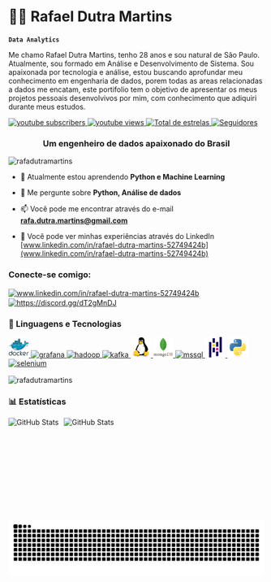 # 👨‍💻 Rafael Dutra Martins

**`Data Analytics`**

Me chamo Rafael Dutra Martins, tenho 28 anos e sou natural de São Paulo. Atualmente, sou formado em Análise e Desenvolvimento de Sistema. Sou apaixonada por tecnologia e análise, estou buscando aprofundar meu conhecimento em engenharia de dados, porem todas as areas relacionadas a dados me encatam, este portifolio tem o objetivo de apresentar os meus projetos pessoais desenvolvivos por mim, com conhecimento que adiquiri durante meus estudos.

<p align="left">
    <a href="https://www.youtube.com/@larissakich?sub_confirmation=1">
        <img 
            alt="youtube subscribers" 
            title="Inscreva-se no meu canal" 
            src="https://custom-icon-badges.demolab.com/youtube/channel/subscribers/UCo-gJ8RnTn5akHqHvO55DVA?color=%23E05D44&label=Inscreva-se&logo=video&logoColor=white&style=for-the-badge&labelColor=CE4630"
        />
    </a>
    <a href="https://www.youtube.com/@larissakich">
        <img 
            alt="youtube views" 
            title="Vizualizações no YouTube" 
            src="https://custom-icon-badges.demolab.com/youtube/channel/views/UCo-gJ8RnTn5akHqHvO55DVA?color=%23E1AD0E&logo=eye&logoColor=white&style=for-the-badge&labelColor=C79600"
        />
    </a> 
    <a href="https://github.com/Larissakich?tab=repositories&sort=stargazers">
        <img 
            alt="Total de estrelas" 
            title="Total de estrelas GitHub" 
            src="https://custom-icon-badges.demolab.com/github/stars/Larissakich?color=55960c&style=for-the-badge&labelColor=488207&logo=star&label=estrelas"
        />
    </a>
    <a href="https://github.com/Larissakich?tab=followers">
        <img 
            alt="Seguidores" 
            title="Me siga no GitHub" 
            src="https://custom-icon-badges.demolab.com/github/followers/Larissakich?color=236ad3&labelColor=1155ba&style=for-the-badge&logo=github&label=Seguidores&logoColor=white"
        />
    </a>
</p>




<h3 align="center">Um engenheiro de dados apaixonado do Brasil</h3>

<p align="left"> <img src="https://komarev.com/ghpvc/?username=rafadutramartins&label=Profile%20views&color=0e75b6&style=flat" alt="rafadutramartins" /> </p>

- 🌱 Atualmente estou aprendendo **Python e Machine Learning**

- 💬 Me pergunte sobre **Python, Análise de dados**

- 📫 Você pode me encontrar através do e-mail **rafa.dutra.martins@gmail.com**

- 📄 Você pode ver minhas experiências através do LinkedIn [www.linkedin.com/in/rafael-dutra-martins-52749424b](www.linkedin.com/in/rafael-dutra-martins-52749424b)

<h3 align="left">Conecte-se comigo:</h3>
<p align="left">
<a href="https://linkedin.com/in/www.linkedin.com/in/rafael-dutra-martins-52749424b" target="blank"><img align="center" src="https://raw.githubusercontent.com/rahuldkjain/github-profile-readme-generator/master/src/images/icons/Social/linked-in-alt.svg" alt="www.linkedin.com/in/rafael-dutra-martins-52749424b" height="30" width="40" /></a>
<a href="https://discord.gg/https://discord.gg/dT2gMnDJ" target="blank"><img align="center" src="https://raw.githubusercontent.com/rahuldkjain/github-profile-readme-generator/master/src/images/icons/Social/discord.svg" alt="https://discord.gg/dT2gMnDJ" height="30" width="40" /></a>
</p>

<h3 align="left">🤖 Linguagens e Tecnologias</h3>
<p align="left"> <a href="https://www.docker.com/" target="_blank" rel="noreferrer"> <img src="https://raw.githubusercontent.com/devicons/devicon/master/icons/docker/docker-original-wordmark.svg" alt="docker" width="40" height="40"/> </a> <a href="https://grafana.com" target="_blank" rel="noreferrer"> <img src="https://www.vectorlogo.zone/logos/grafana/grafana-icon.svg" alt="grafana" width="40" height="40"/> </a> <a href="https://hadoop.apache.org/" target="_blank" rel="noreferrer"> <img src="https://www.vectorlogo.zone/logos/apache_hadoop/apache_hadoop-icon.svg" alt="hadoop" width="40" height="40"/> </a> <a href="https://kafka.apache.org/" target="_blank" rel="noreferrer"> <img src="https://www.vectorlogo.zone/logos/apache_kafka/apache_kafka-icon.svg" alt="kafka" width="40" height="40"/> </a> <a href="https://www.linux.org/" target="_blank" rel="noreferrer"> <img src="https://raw.githubusercontent.com/devicons/devicon/master/icons/linux/linux-original.svg" alt="linux" width="40" altura="40"/> </a> <a href="https://www.mongodb.com/" target="_blank" rel="noreferrer"> <img src="https://raw.githubusercontent.com/devicons/devicon/master/icons/mongodb/mongodb-original-wordmark.svg" alt="mongodb" width="40" height="40"/> </a> <a href="https://www.microsoft.com/en-us/sql-server" target="_blank" rel="noreferrer"> <img src="https://www.svgrepo.com/show/303229/microsoft-sql-server-logo.svg" alt="mssql" width="40" height="40"/> </a> <a href="https://pandas.pydata.org/" target="_blank" rel="noreferrer"> <img src="https://raw.githubusercontent.com/devicons/devicon/2ae2a900d2f041da66e950e4d48052658d850630/icons/pandas/pandas-original.svg" alt="pandas" width="40" height="40"/> </a> <a href="https://www.python.org" target="_blank" rel="noreferrer"> <img src="https://raw.githubusercontent.com/devicons/devicon/master/icons/python/python-original.svg" alt="python" width="40" height="40"/> </a> <a href="https://www.selenium.dev" target="_blank" rel="noreferrer"> <img src="https://raw.githubusercontent.com/detain/svg-logos/780f25886640cef088af994181646db2f6b1a3f8/svg/selenium-logo.svg" alt="selenium" width="40" height="40"/> </a> </p>

<p><img align="center" src="https://github-readme-stats.vercel.app/api/top-langs?username=rafadutramartins&show_icons=true&locale=en&layout=compact" alt="rafadutramartins" /></p>



### 📊 Estatísticas

<p>
  <img 
    align="left" 
    alt="GitHub Stats" 
    height="200" 
    style="padding-right: 10px;" 
    src="https://github-readme-stats.vercel.app/api?username=RafaDutraMartins&show_icons=true&theme=tokyonight&include_all_commits=true&locale=pt-br" 
  />

<img 
      align="left" 
      alt="GitHub Stats" 
      height="200" 
      src="https://github-readme-stats.vercel.app/api/top-langs/?username=RafaDutraMartins&theme=tokyonight&layout=compact&custom_title=Tecnologias&langs_count=9" 
  />

</p>


#


<picture align="center">
  <source media="(prefers-color-scheme: dark)" srcset="https://raw.githubusercontent.com/RafaDutraMartins/RafaDutraMartins/output/github-contribution-grid-snake-dark.svg">
  <source media="(prefers-color-scheme: light)" srcset="https://raw.githubusercontent.com/RafaDutraMartins/RafaDutraMartins/output/github-contribution-grid-snake-dark.svg">
  <img align="center" alt="github contribution grid snake animation" src="https://raw.githubusercontent.com/RafaDutraMartins/RafaDutraMartins/output/github-contribution-grid-snake.svg">
</picture>
